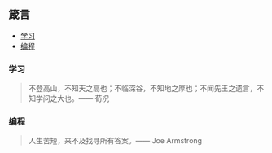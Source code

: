 ## 箴言

<!-- MarkdownTOC GFM -->

- [学习](#学习)
- [编程](#编程)

<!-- /MarkdownTOC -->


<a name="学习"></a>
### 学习

> 不登高山，不知天之高也；不临深谷，不知地之厚也；不闻先王之遗言，不知学问之大也。—— 荀况

### 编程

> 人生苦短，来不及找寻所有答案。—— Joe Armstrong
